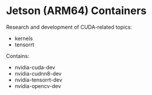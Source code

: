 # Jetson (ARM64) Containers

Research and development of CUDA-related topics:
- kernels
- tensorrt

Contains:
- nvidia-cuda-dev
- nvidia-cudnn8-dev
- nvidia-tensorrt-dev
- nvidia-opencv-dev 
